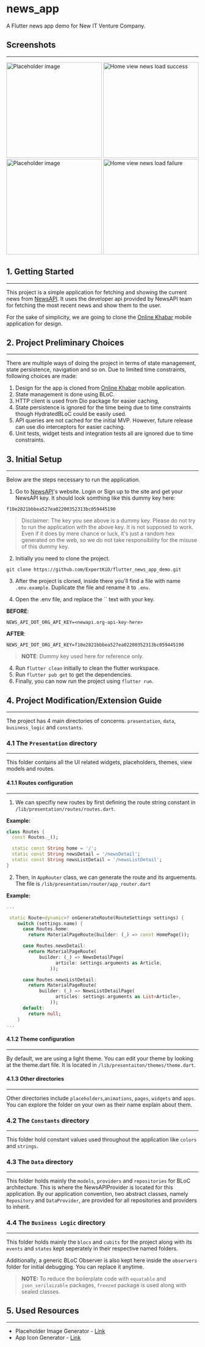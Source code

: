 # news_app

A Flutter news app demo for New IT Venture Company.


## Screenshots
___
<img src='./screenshots/placeholder.jpg' alt='Placeholder image' width=250>
<img src='./screenshots/home_view_news_loaded.jpg' alt='Home view news load success' width=250>
<img src='./screenshots/home_view_news_failed.jpg' alt='Placeholder image' width=250>
<img src='./screenshots/news_detail_view.jpg' alt='Home view news load failure' width=250>

## 1. Getting Started
___

This project is a simple application for fetching and showing the current news from [NewsAPI](https://newsapi.org/). It uses the developer api provided by NewsAPI team for fetching the most recent news and show them to the user.

For the sake of simplicity, we are going to clone the [Online Khabar](https://play.google.com/store/apps/details?id=com.shirantech.onlinekhabar&hl=ne&gl=US) mobile application for design.

## 2. Project Preliminary Choices
___
There are multiple ways of doing the project in terms of state management, state persistence, navigation and so on. Due to limited time constraints, following choices are made:

1. Design for the app is cloned from [Online Khabar](https://play.google.com/store/apps/details?id=com.shirantech.onlinekhabar&hl=ne&gl=US) mobile application.
2. State management is done using BLoC.
3. HTTP client is used from Dio package for easier caching,
4. State persistence is ignored for the time being due to time constraints though HydratedBLoC could be easily used.
5. API queries are not cached for the initial MVP. However, future release can use dio interceptors for easier caching.
6. Unit tests, widget tests and integration tests all are ignored due to time constraints.
## 3. Initial Setup
___

Below are the steps necessary to run the application.

1. Go to [NewsAPI](https://newsapi.org/)'s website. Login or Sign up to the site and get your NewsAPI key. It should look somthing like this dummy key here:    

```
f10e2821bbbea527ea02200352313bc059445190
```

> Disclaimer: The key you see above is a dummy key. Please do not try to run the application with the above key. It is not supposed to work. Even if it does by mere chance or luck, it's just a random hex generated on the web, so we do not take responsibility for the misuse of this dummy key.

2. Initially you need to clone the project.
```
git clone https://github.com/ExpertKiD/flutter_news_app_demo.git
```


3. After the project is cloned, inside there you'll find a file with name `.env.example`. Duplicate the file and rename it to `.env`.

3. Open the .env file, and replace the `` text with your key.

**BEFORE**:
```
NEWS_API_DOT_ORG_API_KEY=<newapi.org-api-key-here>
```

**AFTER**:
```
NEWS_API_DOT_ORG_API_KEY=f10e2821bbbea527ea02200352313bc059445190
```

> **NOTE**: Dummy key used here for reference only.

4. Run `flutter clean` initially to clean the flutter workspace.
5. Run `flutter pub get` to get the dependencies.
6. Finally, you can now run the project using `flutter run`.


## 4. Project Modification/Extension Guide
___

The project has 4 main directories of concerns. `presentation`, `data`, `business_logic` and `constants`.

### 4.1 The `Presentation` directory
___

This folder contains all the UI related widgets, placeholders, themes, view models and routes.

#### 4.1.1 Routes configuration
___

1. We can specifiy new routes by first defining the route string constant in `/lib/presentation/routes/routes.dart`.

**Example:**

```dart
class Routes {
  const Routes._();

  static const String home = '/';
  static const String newsDetail = '/newsDetail';
  static const String newsListDetail = '/newsListDetail';
}

```

2. Then, in `AppRouter` class, we can generate the route and its arguements. The file is `/lib/presentation/router/app_router.dart`

**Example:**
```dart
...

 static Route<dynamic>? onGenerateRoute(RouteSettings settings) {
    switch (settings.name) {
      case Routes.home:
        return MaterialPageRoute(builder: (_) => const HomePage());

      case Routes.newsDetail:
        return MaterialPageRoute(
            builder: (_) => NewsDetailPage(
                  article: settings.arguments as Article,
                ));

      case Routes.newsListDetail:
        return MaterialPageRoute(
            builder: (_) => NewsListDetailPage(
                  articles: settings.arguments as List<Article>,
                ));
      default:
        return null;
    }
...
```

#### 4.1.2 Theme configuration
___

By default, we are using a light theme. You can edit your theme by looking at the theme.dart file. It is located in `/lib/presentaiton/themes/theme.dart`. 

#### 4.1.3 Other directories
___

Other directories include `placeholders`,`animations`, `pages`, `widgets` and `apps`. You can explore the folder on your own as their name explain about them.

### 4.2 The `Constants` directory
___

This folder hold constant values used throughout the application like `colors` and `strings`.

### 4.3 The `Data` directory
___

This folder holds mainly the `models`, `providers` and `repositories` for BLoC architecture. This is where the NewsAPIProvider is located for this application. By our application convention, two abstract classes, namely `Repository` and `DataProvider`, are provided for all repositories and providers to inherit. 

### 4.4 The `Business Logic` directory
___

This folder holds mainly the `blocs` and `cubits` for the project along with its `events` and `states` kept seperately in their respective named folders. 

Additionally, a generic BLoC Observer is also kept here inside the `observers` folder for initial debugging. You can replace it anytime.

> **NOTE:** To reduce the boilerplate code with `equatable` and `json_serilaizable` packages, `freezed` package is used along with sealed classes.

## 5. Used Resources 
___

* Placeholder Image Generator - [Link](https://placeholderimage.dev/)
* App Icon Generator - [Link](https://appicon.co/)